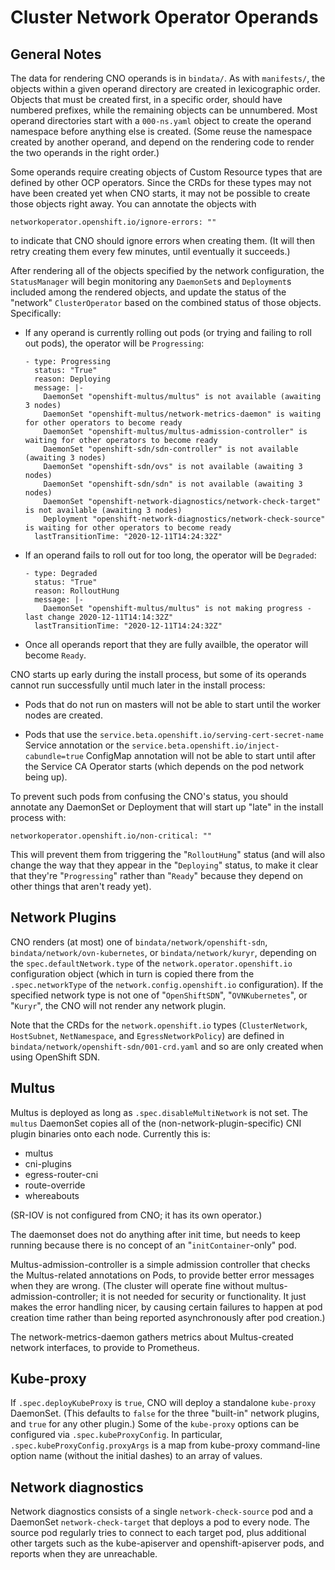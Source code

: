 # Cluster Network Operator Operands

## General Notes

The data for rendering CNO operands is in `bindata/`. As with
`manifests/`, the objects within a given operand directory are created
in lexicographic order. Objects that must be created first, in a
specific order, should have numbered prefixes, while the remaining
objects can be unnumbered. Most operand directories start with a
`000-ns.yaml` object to create the operand namespace before anything
else is created. (Some reuse the namespace created by another operand,
and depend on the rendering code to render the two operands in the
right order.)

Some operands require creating objects of Custom Resource types that
are defined by other OCP operators. Since the CRDs for these types may
not have been created yet when CNO starts, it may not be possible to
create those objects right away. You can annotate the objects with

    networkoperator.openshift.io/ignore-errors: ""

to indicate that CNO should ignore errors when creating them. (It will
then retry creating them every few minutes, until eventually it
succeeds.)

After rendering all of the objects specified by the network
configuration, the `StatusManager` will begin monitoring any
`DaemonSet`s and `Deployment`s included among the rendered objects,
and update the status of the "network" `ClusterOperator` based on the
combined status of those objects. Specifically:

  - If any operand is currently rolling out pods (or trying and
    failing to roll out pods), the operator will be `Progressing`:

        - type: Progressing
          status: "True"
          reason: Deploying
          message: |-
            DaemonSet "openshift-multus/multus" is not available (awaiting 3 nodes)
            DaemonSet "openshift-multus/network-metrics-daemon" is waiting for other operators to become ready
            DaemonSet "openshift-multus/multus-admission-controller" is waiting for other operators to become ready
            DaemonSet "openshift-sdn/sdn-controller" is not available (awaiting 3 nodes)
            DaemonSet "openshift-sdn/ovs" is not available (awaiting 3 nodes)
            DaemonSet "openshift-sdn/sdn" is not available (awaiting 3 nodes)
            DaemonSet "openshift-network-diagnostics/network-check-target" is not available (awaiting 3 nodes)
            Deployment "openshift-network-diagnostics/network-check-source" is waiting for other operators to become ready
          lastTransitionTime: "2020-12-11T14:24:32Z"

  - If an operand fails to roll out for too long, the operator will
    be `Degraded`:

        - type: Degraded
          status: "True"
          reason: RolloutHung
          message: |-
            DaemonSet "openshift-multus/multus" is not making progress - last change 2020-12-11T14:14:32Z"
          lastTransitionTime: "2020-12-11T14:24:32Z"

  - Once all operands report that they are fully availble, the
    operator will become `Ready`.

CNO starts up early during the install process, but some of its
operands cannot run successfully until much later in the install
process:

  - Pods that do not run on masters will not be able to start until
    the worker nodes are created.

  - Pods that use the
    `service.beta.openshift.io/serving-cert-secret-name` Service
    annotation or the `service.beta.openshift.io/inject-cabundle=true`
    ConfigMap annotation will not be able to start until after the
    Service CA Operator starts (which depends on the pod network being
    up).

To prevent such pods from confusing the CNO's status, you should
annotate any DaemonSet or Deployment that will start up "late" in the
install process with:

    networkoperator.openshift.io/non-critical: ""

This will prevent them from triggering the "`RolloutHung`" status (and
will also change the way that they appear in the "`Deploying`" status,
to make it clear that they're "`Progressing`" rather than "`Ready`"
because they depend on other things that aren't ready yet).

## Network Plugins

CNO renders (at most) one of `bindata/network/openshift-sdn`,
`bindata/network/ovn-kubernetes`, or `bindata/network/kuryr`,
depending on the `spec.defaultNetwork.type` of the
`network.operator.openshift.io` configuration object (which in turn is
copied there from the `.spec.networkType` of the
`network.config.openshift.io` configuration). If the specified network
type is not one of "`OpenShiftSDN`", "`OVNKubernetes`", or "`Kuryr`",
the CNO will not render any network plugin.

Note that the CRDs for the `network.openshift.io` types
(`ClusterNetwork`, `HostSubnet`, `NetNamespace`, and
`EgressNetworkPolicy`) are defined in
`bindata/network/openshift-sdn/001-crd.yaml` and so are only created
when using OpenShift SDN.

## Multus

Multus is deployed as long as `.spec.disableMultiNetwork` is not set.
The `multus` DaemonSet copies all of the (non-network-plugin-specific)
CNI plugin binaries onto each node. Currently this is:

  - multus
  - cni-plugins
  - egress-router-cni
  - route-override
  - whereabouts

(SR-IOV is not configured from CNO; it has its own operator.)

The daemonset does not do anything after init time, but needs to keep
running because there is no concept of an "`initContainer`-only" pod.

Multus-admission-controller is a simple admission controller that
checks the Multus-related annotations on Pods, to provide better error
messages when they are wrong. (The cluster will operate fine without
multus-admission-controller; it is not needed for security or functionality. It
just makes the error handling nicer, by causing certain failures to
happen at pod creation time rather than being reported asynchronously
after pod creation.)

The network-metrics-daemon gathers metrics about Multus-created
network interfaces, to provide to Prometheus.

## Kube-proxy

If `.spec.deployKubeProxy` is `true`, CNO will deploy a standalone
`kube-proxy` DaemonSet. (This defaults to `false` for the three
"built-in" network plugins, and `true` for any other plugin.) Some of
the `kube-proxy` options can be configured via
`.spec.kubeProxyConfig`. In particular,
`.spec.kubeProxyConfig.proxyArgs` is a map from kube-proxy
command-line option name (without the initial dashes) to an array of
values.

## Network diagnostics

Network diagnostics consists of a single `network-check-source` pod
and a DaemonSet `network-check-target` that deploys a pod to every
node. The source pod regularly tries to connect to each target pod,
plus additional other targets such as the kube-apiserver and
openshift-apiserver pods, and reports when they are unreachable.
